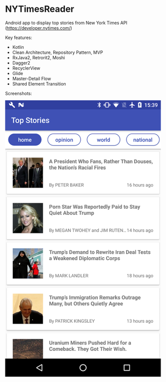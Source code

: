 # NYTimesReader

Android app to display top stories from New York Times API (https://developer.nytimes.com/)

Key features:
- Kotlin
- Clean Architecture, Repository Pattern, MVP
- RxJava2, Retrorit2, Moshi
- Dagger2
- RecyclerView
- Glide
- Master-Detail Flow
- Shared Element Transition

Screenshots:

![Alt text](./screenshot.png)
